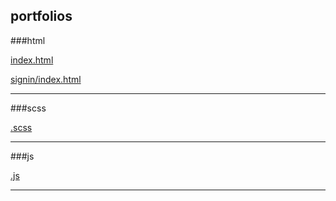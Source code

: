 ## portfolios

###html

[index.html](https://github.com/jiyoun-koo/Portfolios/tree/master/src)

[signin/index.html](https://github.com/jiyoun-koo/Portfolios/tree/master/src)

---

###scss

[.scss](https://github.com/jiyoun-koo/Portfolios/tree/master/src/scss)

---

###js

[.js](https://github.com/jiyoun-koo/Portfolios/tree/master/src/js)

---
